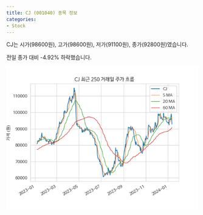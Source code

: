 ```yaml
---
title: CJ (001040) 종목 정보
categories:
- Stock
---
```


CJ는 시가(98600원), 고가(98600원), 저가(91100원), 종가(92800원)였습니다.

전일 종가 대비 -4.92% 하락했습니다.

<!-- more -->

![001040](/assets/images/stock/001040.png)